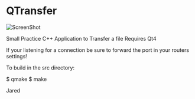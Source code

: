 # QTransfer

![ScreenShot](https://github.com/lostjared/QTransfer/blob/master/screenshot.png?raw=true "screenshot")


Small Practice C++ Application to Transfer a file
Requires Qt4

If your listening for a connection be sure to forward 
the port in your routers settings!

To build in the src directory:

$ qmake
$ make

 Jared
